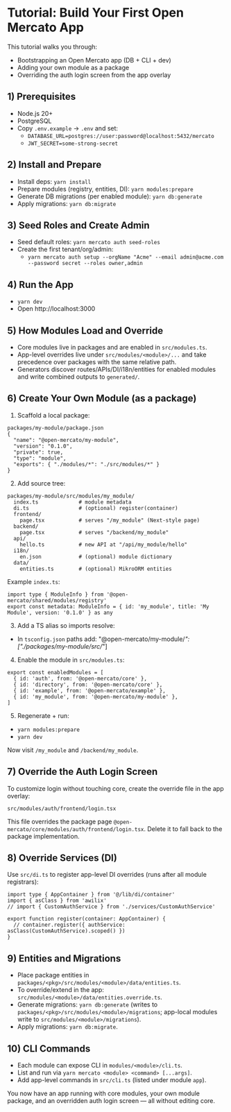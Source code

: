 # Tutorial: Build Your First Open Mercato App

This tutorial walks you through:
- Bootstrapping an Open Mercato app (DB + CLI + dev)
- Adding your own module as a package
- Overriding the auth login screen from the app overlay

## 1) Prerequisites
- Node.js 20+
- PostgreSQL
- Copy `.env.example` → `.env` and set:
  - `DATABASE_URL=postgres://user:password@localhost:5432/mercato`
  - `JWT_SECRET=some-strong-secret`

## 2) Install and Prepare
- Install deps: `yarn install`
- Prepare modules (registry, entities, DI): `yarn modules:prepare`
- Generate DB migrations (per enabled module): `yarn db:generate`
- Apply migrations: `yarn db:migrate`

## 3) Seed Roles and Create Admin
- Seed default roles: `yarn mercato auth seed-roles`
- Create the first tenant/org/admin:
  - `yarn mercato auth setup --orgName "Acme" --email admin@acme.com --password secret --roles owner,admin`

## 4) Run the App
- `yarn dev`
- Open http://localhost:3000

## 5) How Modules Load and Override
- Core modules live in packages and are enabled in `src/modules.ts`.
- App-level overrides live under `src/modules/<module>/...` and take precedence over packages with the same relative path.
- Generators discover routes/APIs/DI/i18n/entities for enabled modules and write combined outputs to `generated/`.

## 6) Create Your Own Module (as a package)

1. Scaffold a local package:

```
packages/my-module/package.json
{
  "name": "@open-mercato/my-module",
  "version": "0.1.0",
  "private": true,
  "type": "module",
  "exports": { "./modules/*": "./src/modules/*" }
}
```

2. Add source tree:

```
packages/my-module/src/modules/my_module/
  index.ts             # module metadata
  di.ts                # (optional) register(container)
  frontend/
    page.tsx           # serves "/my_module" (Next-style page)
  backend/
    page.tsx           # serves "/backend/my_module"
  api/
    hello.ts           # new API at "/api/my_module/hello"
  i18n/
    en.json            # (optional) module dictionary
  data/
    entities.ts        # (optional) MikroORM entities
```

Example `index.ts`:
```
import type { ModuleInfo } from '@open-mercato/shared/modules/registry'
export const metadata: ModuleInfo = { id: 'my_module', title: 'My Module', version: '0.1.0' } as any
```

3. Add a TS alias so imports resolve:

- In `tsconfig.json` paths add: "@open-mercato/my-module/*": ["./packages/my-module/src/*"]

4. Enable the module in `src/modules.ts`:

```
export const enabledModules = [
  { id: 'auth', from: '@open-mercato/core' },
  { id: 'directory', from: '@open-mercato/core' },
  { id: 'example', from: '@open-mercato/example' },
  { id: 'my_module', from: '@open-mercato/my-module' },
]
```

5. Regenerate + run:
- `yarn modules:prepare`
- `yarn dev`

Now visit `/my_module` and `/backend/my_module`.

## 7) Override the Auth Login Screen

To customize login without touching core, create the override file in the app overlay:

```
src/modules/auth/frontend/login.tsx
```

This file overrides the package page `@open-mercato/core/modules/auth/frontend/login.tsx`.
Delete it to fall back to the package implementation.

## 8) Override Services (DI)

Use `src/di.ts` to register app-level DI overrides (runs after all module registrars):

```
import type { AppContainer } from '@/lib/di/container'
import { asClass } from 'awilix'
// import { CustomAuthService } from './services/CustomAuthService'

export function register(container: AppContainer) {
  // container.register({ authService: asClass(CustomAuthService).scoped() })
}
```

## 9) Entities and Migrations
- Place package entities in `packages/<pkg>/src/modules/<module>/data/entities.ts`.
- To override/extend in the app: `src/modules/<module>/data/entities.override.ts`.
- Generate migrations: `yarn db:generate` (writes to `packages/<pkg>/src/modules/<module>/migrations`; app-local modules write to `src/modules/<module>/migrations`).
- Apply migrations: `yarn db:migrate`.

## 10) CLI Commands
- Each module can expose CLI in `modules/<module>/cli.ts`.
- List and run via `yarn mercato <module> <command> [...args]`.
- Add app-level commands in `src/cli.ts` (listed under module `app`).

You now have an app running with core modules, your own module package, and an overridden auth login screen — all without editing core.
